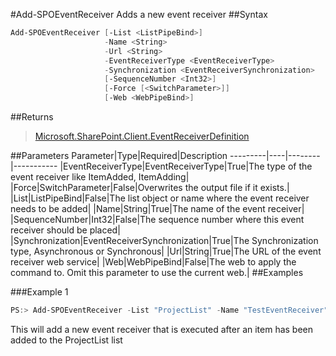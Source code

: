 #Add-SPOEventReceiver
Adds a new event receiver
##Syntax
```powershell
Add-SPOEventReceiver [-List <ListPipeBind>]
                     -Name <String>
                     -Url <String>
                     -EventReceiverType <EventReceiverType>
                     -Synchronization <EventReceiverSynchronization>
                     [-SequenceNumber <Int32>]
                     [-Force [<SwitchParameter>]]
                     [-Web <WebPipeBind>]
```


##Returns
>[Microsoft.SharePoint.Client.EventReceiverDefinition](https://msdn.microsoft.com/en-us/library/microsoft.sharepoint.client.eventreceiverdefinition.aspx)

##Parameters
Parameter|Type|Required|Description
---------|----|--------|-----------
|EventReceiverType|EventReceiverType|True|The type of the event receiver like ItemAdded, ItemAdding|
|Force|SwitchParameter|False|Overwrites the output file if it exists.|
|List|ListPipeBind|False|The list object or name where the event receiver needs to be added|
|Name|String|True|The name of the event receiver|
|SequenceNumber|Int32|False|The sequence number where this event receiver should be placed|
|Synchronization|EventReceiverSynchronization|True|The Synchronization type, Asynchronous or Synchronous|
|Url|String|True|The URL of the event receiver web service|
|Web|WebPipeBind|False|The web to apply the command to. Omit this parameter to use the current web.|
##Examples

###Example 1
```powershell
PS:> Add-SPOEventReceiver -List "ProjectList" -Name "TestEventReceiver" -Url https://yourserver.azurewebsites.net/eventreceiver.svc -EventReceiverType ItemAdded -Synchronization Asynchronous
```
This will add a new event receiver that is executed after an item has been added to the ProjectList list
